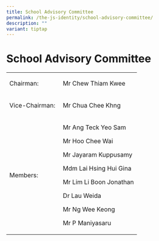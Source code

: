 ```yaml
---
title: School Advisory Committee
permalink: /the-js-identity/school-advisory-committee/
description: ""
variant: tiptap
---
```

<h1><strong>School Advisory Committee</strong></h1>
<table style="minWidth: 50px">
<colgroup>
<col>
<col>
</colgroup>
<tbody>
<tr>
<td rowspan="1" colspan="1">
<p>Chairman:&nbsp;</p>
</td>
<td rowspan="1" colspan="1">
<p>Mr Chew Thiam Kwee</p>
</td>
</tr>
<tr>
<td rowspan="1" colspan="1">
<p>Vice-Chairman:&nbsp;</p>
</td>
<td rowspan="1" colspan="1">
<p>Mr Chua Chee Khng</p>
</td>
</tr>
<tr>
<td rowspan="1" colspan="1">
<p>Members:</p>
<p></p>
</td>
<td rowspan="1" colspan="1">
<p>Mr Ang Teck Yeo Sam</p>
<p>Mr Hoo Chee Wai</p>
<p>Mr Jayaram Kuppusamy</p>
<p>Mdm Lai Hsing Hui Gina</p>
<p>Mr Lim Li Boon Jonathan</p>
<p>Dr Lau Weida</p>
<p>Mr Ng Wee Keong</p>
<p>Mr P Maniyasaru</p>
</td>
</tr>
</tbody>
</table>
<p></p>
<p>
<br>
</p>